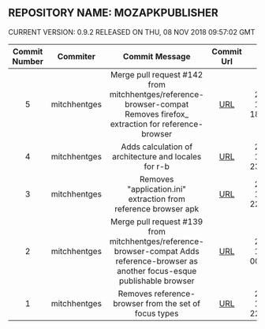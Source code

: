 ## REPOSITORY NAME: MOZAPKPUBLISHER
 CURRENT VERSION: 0.9.2 RELEASED ON THU, 08 NOV 2018 09:57:02 GMT

| Commit Number | Commiter | Commit Message | Commit Url | Date | 
|:---:|:----:|:----------------------------------:|:------:|:----:| 
|5|mitchhentges|Merge pull request #142 from mitchhentges/reference-browser-compat  Removes firefox_  extraction for reference-browser|[URL](https://github.com/mozilla-releng/mozapkpublisher/commit/3539ea1a35edcd244d3aef7d11027376f47cd4a8)|2018-12-14 18:43:13
|4|mitchhentges|Adds calculation of architecture and locales for r-b|[URL](https://github.com/mozilla-releng/mozapkpublisher/commit/60212bc7f1ec194e89ced2e6fd84fc2eb4fb9b50)|2018-12-13 23:18:55
|3|mitchhentges|Removes "application.ini" extraction from reference browser apk|[URL](https://github.com/mozilla-releng/mozapkpublisher/commit/b743a7822390682f5f1bc3934558c2a396167acd)|2018-12-13 22:23:46
|2|mitchhentges|Merge pull request #139 from mitchhentges/reference-browser-compat  Adds reference-browser as another focus-esque publishable browser|[URL](https://github.com/mozilla-releng/mozapkpublisher/commit/1fb14864d5118d3fc448ba6c9da0dbc9915e4269)|2018-12-12 00:08:13
|1|mitchhentges|Removes reference-browser from the set of focus types|[URL](https://github.com/mozilla-releng/mozapkpublisher/commit/979da90f37b107b3c511029896e89428be7efb39)|2018-11-30 22:10:11



